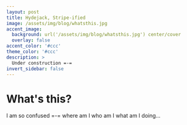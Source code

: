 ```yaml
---
layout: post
title: Hydejack, Stripe-ified
image: /assets/img/blog/whatsthis.jpg
accent_image: 
  background: url('/assets/img/blog/whatsthis.jpg') center/cover
  overlay: false
accent_color: '#ccc'
theme_color: '#ccc'
description: >
  Under construction =-=
invert_sidebar: false
---
```


# What's this?

I am so confused =-= where am I who am I what am I doing...